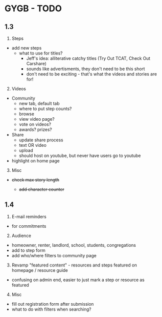 # GYGB - TODO
	
## 1.3	
1. Steps
 - add new steps
     - what to use for titles?
     	- Jeff's idea: alliterative catchy titles (Try Out TCAT, Check Out Carshare)
     	- sounds like advertisments, they don't need to be this short
     	- don't need to be exciting - that's what the videos and stories are for!
	
2. Videos	
 - Community
     - new tab, default tab
     - where to put step counts?
     - browse			
     - view video page?
     - vote on videos?
     - awards? prizes?
 - Share
     - update share process
     - text OR video						
     - upload		
     - should host on youtube, but never have users go to youtube
 - highlight on home page
 
3.	Misc
 - <del>check max story length
 	- <del>add character counter

## 1.4	
1.	E-mail reminders
 - for commitments
		
2.	Audience
 - homeowner, renter, landlord, school, students, congregations
 - add to step form
 - add who/where filters to community page						
								
3.	Revamp "featured content" - resources and steps featured on homepage / resource guide
 - confusing on admin end, easier to just mark a step or resource as featured
 
4. Misc
 - fill out registration form after submission
 - what to do with filters when searching?
